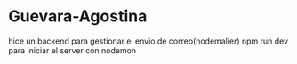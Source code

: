 # Guevara-Agostina
hice un backend para gestionar el envio de correo(nodemalier)
npm run dev para iniciar el server con nodemon